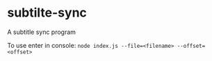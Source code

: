 # subtilte-sync
A subtitle sync program

To use enter in console:
`node index.js --file=<filename> --offset=<offset>`
